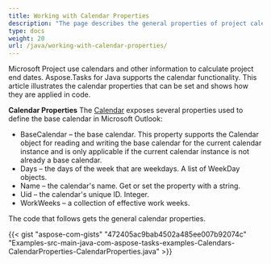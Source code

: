 ```yaml
---
title: Working with Calendar Properties
description: "The page describes the general properties of project calendars using Aspose.Tasks for Java."
type: docs
weight: 20
url: /java/working-with-calendar-properties/
---
```


Microsoft Project use calendars and other information to calculate project end dates. Aspose.Tasks for Java supports the calendar functionality. This article illustrates the calendar properties that can be set and shows how they are applied in code.

**Calendar Properties**
The [Calendar](https://apireference.aspose.com/tasks/java/com.aspose.tasks/Calendar) exposes several properties used to define the base calendar in Microsoft Outlook:

- BaseCalendar – the base calendar. This property supports the Calendar object for reading and writing the base calendar for the current calendar instance and is only applicable if the current calendar instance is not already a base calendar.
- Days – the days of the week that are weekdays. A list of WeekDay objects.
- Name – the calendar's name. Get or set the property with a string.
- Uid – the calendar's unique ID. Integer.
- WorkWeeks – a collection of effective work weeks.

The code that follows gets the general calendar properties.

{{< gist "aspose-com-gists" "472405ac9bab4502a485ee007b92074c" "Examples-src-main-java-com-aspose-tasks-examples-Calendars-CalendarProperties-CalendarProperties.java" >}}
